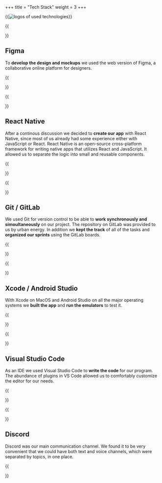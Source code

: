 +++
title = "Tech Stack"
weight = 3
+++

{{<image src="tech-stack.png" alt="logos of used technologies">}}

{{<section title="Mockups & Design">}}

## Figma

To **develop the design and mockups** we used the web version of Figma, a collaborative online platform for designers.

{{</section>}}

{{<section title="Frontend">}}

## React Native

After a continous discussion we decided to **create our app** with React Native, since most of us already had some experience either with JavaScript or React. React Native is an open-source cross-platform framework for writing native apps that utilizes React and JavaScript. It allowed us to separate the logic into small and reusable components.

{{</section>}}

{{<section title="Version Control">}}

## Git / GitLab

We used Git for version control to be able to **work synchronously and simoultaneously** on our project. The repository on GitLab was provided to us by urban energy. In addition we **kept the track** of all of the tasks and **organized our sprints** using the GitLab boards.

{{</section>}}

{{<section title="Testing">}}

## Xcode / Android Studio

With Xcode on MacOS and Android Studio on all the major operating systems we **built the app** and **run the emulators** to test it.

{{</section>}}

{{<section title="IDE">}}

## Visual Studio Code

As an IDE we used Visual Studio Code to **write the code** for our program. The abundance of plugins in VS Code allowed us to comfortably customize the editor for our needs.

{{</section>}}

{{<section title="Communication">}}

## Discord

Discord was our main communication channel. We found it to be very convenient that we could have both text and voice channels, which were separated by topics, in one place.

{{</section>}}
